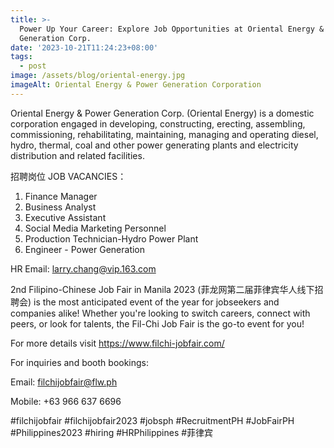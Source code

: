 ```yaml
---
title: >-
  Power Up Your Career: Explore Job Opportunities at Oriental Energy & Power
  Generation Corp.
date: '2023-10-21T11:24:23+08:00'
tags:
  - post
image: /assets/blog/oriental-energy.jpg
imageAlt: Oriental Energy & Power Generation Corporation
---
```

Oriental Energy & Power Generation Corp. (Oriental Energy) is a domestic corporation engaged in developing, constructing, erecting, assembling, commissioning, rehabilitating, maintaining, managing and operating diesel, hydro, thermal, coal and other power generating plants and electricity distribution and related facilities.

招聘岗位 JOB VACANCIES：

1. Finance Manager
2. Business Analyst
3. Executive Assistant
4. Social Media Marketing Personnel
5. Production Technician-Hydro Power Plant
6. Engineer - Power Generation

HR Email: larry.chang@vip.163.com

2nd Filipino-Chinese Job Fair in Manila 2023 (菲龙网第二届菲律宾华人线下招聘会) is the most anticipated event of the year for jobseekers and companies alike! Whether you're looking to switch careers, connect with peers, or look for talents, the Fil-Chi Job Fair is the go-to event for you!

For more details visit https://www.filchi-jobfair.com/

For inquiries and booth bookings:

Email: filchijobfair@flw.ph

Mobile: +63 966 637 6696

\#filchijobfair #filchijobfair2023 #jobsph #RecruitmentPH #JobFairPH #Philippines2023 #hiring #HRPhilippines #菲律宾
